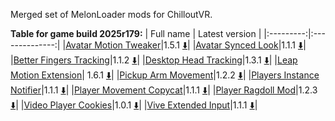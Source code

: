 Merged set of MelonLoader mods for ChilloutVR.

**Table for game build 2025r179:**
| Full name | Latest version |
|:---------:|:--------------:|
|[Avatar Motion Tweaker](/ml_amt/README.md)|1.5.1 [:arrow_down:](../../releases/latest/download/AvatarMotionTweaker.dll)|
|[Avatar Synced Look](/ml_asl/README.md)|1.1.1 [:arrow_down:](../../releases/latest/download/AvatarSyncedLook.dll)|
|[Better Fingers Tracking](/ml_bft/README.md)|1.1.2 [:arrow_down:](../../releases/latest/download/BetterFingersTracking.dll)|
|[Desktop Head Tracking](/ml_dht/README.md)|1.3.1 [:arrow_down:](../../releases/latest/download/DesktopHeadTracking.dll)|
|[Leap Motion Extension](/ml_lme/README.md)| 1.6.1 [:arrow_down:](../../releases/latest/download/LeapMotionExtension.dll)|
|[Pickup Arm Movement](/ml_pam/README.md)|1.2.2 [:arrow_down:](../../releases/latest/download/PickupArmMovement.dll)|
|[Players Instance Notifier](/ml_pin/README.md)|1.1.1 [:arrow_down:](../../releases/latest/download/PlayersInstanceNotifier.dll)|
|[Player Movement Copycat](/ml_pmc/README.md)|1.1.1 [:arrow_down:](../../releases/latest/download/PlayerMovementCopycat.dll)|
|[Player Ragdoll Mod](/ml_prm/README.md)|1.2.3 [:arrow_down:](../../releases/latest/download/PlayerRagdollMod.dll)|
|[Video Player Cookies](/ml_vpc/README.md)|1.0.1 [:arrow_down:](../../releases/latest/download/VideoPlayerCookies.dll)|
|[Vive Extended Input](/ml_vei/README.md)|1.1.1 [:arrow_down:](../../releases/latest/download/ViveExtendedInput.dll)|
